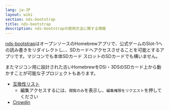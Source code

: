```yaml
---
lang: ja-JP
layout: wiki
section: nds-bootstrap
title: nds-bootstrap
description: nds-bootstrapの使用方法に関する情報
---
```


[nds-bootstrap](https://github.com/DS-Homebrew/nds-bootstrap)はオープンソースのHomebrewアプリで、公式ゲームのSlot-1への読み書きをリダイレクトし、、SDカードへアクセスさせることを可能とするアプリです。マジコンでも本体SDカード スロットのSDカードでも構いません。

またマジコン用に設計された古いHomebrewをDSi・3DSのSDカード上から動かすことが可能な子プロジェクトもあります。

- [互換性リスト](https://docs.google.com/spreadsheets/d/1LRTkXOUXraTMjg1eedz_f7b5jiuyMv2x6e_jY_nyHSc/edit?usp=sharing)
  - 編集アクセスするには、`閲覧のみ`を表示し、`編集権限をリクエスト`を押してください
- [Crowdin](https://crowdin.com/project/nds-bootstrap)
